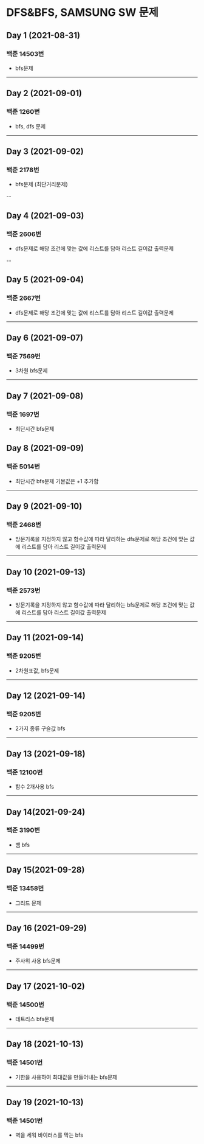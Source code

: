 # DFS&BFS, SAMSUNG SW 문제
  
  
  
## Day 1 (2021-08-31)

### **백준 14503번**  

- bfs문제
        
----

## Day 2 (2021-09-01)

### **백준 1260번**  

- bfs, dfs 문제

---

## Day 3 (2021-09-02)

### **백준 2178번**  

- bfs문제 (최단거리문제)

--

## Day 4 (2021-09-03)

### **백준 2606번**  

- dfs문제로 해당 조건에 맞는 값에 리스트를 담아 리스트 길이값 출력문제


--

## Day 5 (2021-09-04)

### **백준 2667번**  

- dfs문제로 해당 조건에 맞는 값에 리스트를 담아 리스트 길이값 출력문제

-----

## Day 6 (2021-09-07)

### **백준 7569번**  

- 3차원 bfs문제

------

## Day 7 (2021-09-08)

### **백준 1697번**  

- 최단시간 bfs문제

## Day 8 (2021-09-09)

### **백준 5014번**

- 최단시간 bfs문제 기본값은 +1 추가함

-----

## Day 9 (2021-09-10)

### **백준 2468번**

- 방문기록을 지정하지 않고 함수값에 따라 달리하는 dfs문제로 해당 조건에 맞는 값에 리스트를 담아 리스트 길이값 출력문제

-----

## Day 10 (2021-09-13)

### **백준 2573번**


- 방문기록을 지정하지 않고 함수값에 따라 달리하는 bfs문제로 해당 조건에 맞는 값에 리스트를 담아 리스트 길이값 출력문제

-----
## Day 11 (2021-09-14)

### **백준 9205번**

- 2차원표값, bfs문제

-----
## Day 12 (2021-09-14)

### **백준 9205번**

- 2가지 종류 구슬값 bfs

-----
##  Day 13 (2021-09-18)

### 백준 12100번

- 함수 2개사용 bfs


-----
## Day 14(2021-09-24)

### 백준 3190번

- 뱀 bfs

-----
## Day 15(2021-09-28)

### 백준 13458번

- 그리드 문제

-----
## Day 16 (2021-09-29)

### 백준 14499번 

- 주사위 사용 bfs문제

-----

## Day 17 (2021-10-02)

### 백준 14500번

- 테트리스 bfs문제

-----
## Day 18 (2021-10-13)

### 백준 14501번

- 기한을 사용하여 최대값을 만들어내는 bfs문제

-----
## Day 19 (2021-10-13)

### 백준 14501번

- 벽을 세워 바이러스를 막는 bfs
